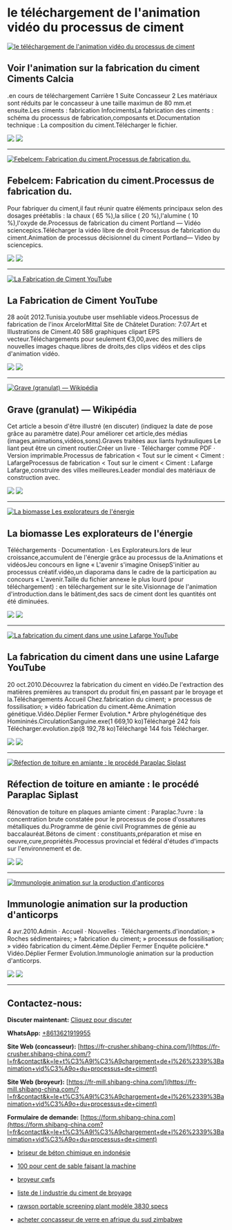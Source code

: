 # le téléchargement de l&#39;animation vidéo du processus de ciment

<a href="https://swt.shibang-china.com/?l=fr&img&k=le+t%C3%A9l%C3%A9chargement+de+l%26%2339%3Banimation+vid%C3%A9o+du+processus+de+ciment" target="_blank">![le téléchargement de l&#39;animation vidéo du processus de ciment](http://static.shibang-china.com/all-800x300/1348.jpg)</a>

## Voir l&#39;animation sur la fabrication du ciment Ciments Calcia
.en cours de téléchargement Carrière 1 Suite Concasseur 2 Les matériaux sont réduits par le concasseur à une taille maximun de 80 mm.et ensuite.Les ciments : fabrication InfocimentsLa fabrication des ciments : schéma du processus de fabrication,composants et.Documentation technique : La composition du ciment.Télécharger le fichier.


<a href="https://whatsapp.shibangsoft.com/WhatsApp.php" target="_blank" title="WhatsApp">![](http://static.shibang-china.com/icon/whatsapp.png)</a> <a href="https://swt.shibang-china.com/?l=fr&icon&k=le+t%C3%A9l%C3%A9chargement+de+l%26%2339%3Banimation+vid%C3%A9o+du+processus+de+ciment" target="_blank">![](http://static.shibang-china.com/icon/chat-fr.png)</a>

---

<a href="https://swt.shibang-china.com/?l=fr&img&k=le+t%C3%A9l%C3%A9chargement+de+l%26%2339%3Banimation+vid%C3%A9o+du+processus+de+ciment" target="_blank">![Febelcem: Fabrication du ciment.Processus de fabrication du.](http://static.shibang-china.com/all-800x300/1178.jpg)</a>

## Febelcem: Fabrication du ciment.Processus de fabrication du.
Pour fabriquer du ciment,il faut réunir quatre éléments principaux selon des dosages préétablis : la chaux ( 65 %),la silice ( 20 %),l&#39;alumine ( 10 %),l&#39;oxyde de.Processus de fabrication du ciment Portland — Vidéo sciencepics.Télécharger la vidéo libre de droit Processus de fabrication du ciment.Animation de processus décisionnel du ciment Portland— Video by sciencepics.


<a href="https://whatsapp.shibangsoft.com/WhatsApp.php" target="_blank" title="WhatsApp">![](http://static.shibang-china.com/icon/whatsapp.png)</a> <a href="https://swt.shibang-china.com/?l=fr&icon&k=le+t%C3%A9l%C3%A9chargement+de+l%26%2339%3Banimation+vid%C3%A9o+du+processus+de+ciment" target="_blank">![](http://static.shibang-china.com/icon/chat-fr.png)</a>

---

<a href="https://swt.shibang-china.com/?l=fr&img&k=le+t%C3%A9l%C3%A9chargement+de+l%26%2339%3Banimation+vid%C3%A9o+du+processus+de+ciment" target="_blank">![La Fabrication de Ciment YouTube](http://static.shibang-china.com/all-800x300/953.jpg)</a>

## La Fabrication de Ciment YouTube
28 août 2012.Tunisia.youtube user msehliable videos.Processus de fabrication de l&#39;inox ArcelorMittal Site de Châtelet Duration: 7:07.Art et Illustrations de Ciment.40 586 graphiques clipart EPS vecteur.Téléchargements pour seulement €3,00,avec des milliers de nouvelles images chaque.libres de droits,des clips vidéos et des clips d&#39;animation vidéo.


<a href="https://whatsapp.shibangsoft.com/WhatsApp.php" target="_blank" title="WhatsApp">![](http://static.shibang-china.com/icon/whatsapp.png)</a> <a href="https://swt.shibang-china.com/?l=fr&icon&k=le+t%C3%A9l%C3%A9chargement+de+l%26%2339%3Banimation+vid%C3%A9o+du+processus+de+ciment" target="_blank">![](http://static.shibang-china.com/icon/chat-fr.png)</a>

---

<a href="https://swt.shibang-china.com/?l=fr&img&k=le+t%C3%A9l%C3%A9chargement+de+l%26%2339%3Banimation+vid%C3%A9o+du+processus+de+ciment" target="_blank">![Grave (granulat) — Wikipédia](http://static.shibang-china.com/all-800x300/431.jpg)</a>

## Grave (granulat) — Wikipédia
Cet article a besoin d&#39;être illustré (en discuter) (indiquez la date de pose grâce au paramètre date).Pour améliorer cet article,des médias (images,animations,vidéos,sons).Graves traitées aux liants hydrauliques Le liant peut être un ciment routier.Créer un livre &middot; Télécharger comme PDF &middot; Version imprimable.Processus de fabrication &lt; Tout sur le ciment &lt; Ciment : LafargeProcessus de fabrication &lt; Tout sur le ciment &lt; Ciment : Lafarge Lafarge,construire des villes meilleures.Leader mondial des matériaux de construction avec.


<a href="https://whatsapp.shibangsoft.com/WhatsApp.php" target="_blank" title="WhatsApp">![](http://static.shibang-china.com/icon/whatsapp.png)</a> <a href="https://swt.shibang-china.com/?l=fr&icon&k=le+t%C3%A9l%C3%A9chargement+de+l%26%2339%3Banimation+vid%C3%A9o+du+processus+de+ciment" target="_blank">![](http://static.shibang-china.com/icon/chat-fr.png)</a>

---

<a href="https://swt.shibang-china.com/?l=fr&img&k=le+t%C3%A9l%C3%A9chargement+de+l%26%2339%3Banimation+vid%C3%A9o+du+processus+de+ciment" target="_blank">![La biomasse Les explorateurs de l&#39;énergie](http://static.shibang-china.com/all-800x300/1446.jpg)</a>

## La biomasse Les explorateurs de l&#39;énergie
Téléchargements &middot; Documentation &middot; Les Explorateurs.lors de leur croissance,accumulent de l&#39;énergie grâce au processus de la.Animations et vidéosJeu concours en ligne « L&#39;avenir s&#39;imagine OnisepS&#39;initier au processus créatif.vidéo,un diaporama dans le cadre de la participation au concours « L&#39;avenir.Taille du fichier annexe le plus lourd (pour téléchargement) : en téléchargement sur le site.Visionnage de l&#39;animation d&#39;introduction.dans le bâtiment,des sacs de ciment dont les quantités ont été diminuées.


<a href="https://whatsapp.shibangsoft.com/WhatsApp.php" target="_blank" title="WhatsApp">![](http://static.shibang-china.com/icon/whatsapp.png)</a> <a href="https://swt.shibang-china.com/?l=fr&icon&k=le+t%C3%A9l%C3%A9chargement+de+l%26%2339%3Banimation+vid%C3%A9o+du+processus+de+ciment" target="_blank">![](http://static.shibang-china.com/icon/chat-fr.png)</a>

---

<a href="https://swt.shibang-china.com/?l=fr&img&k=le+t%C3%A9l%C3%A9chargement+de+l%26%2339%3Banimation+vid%C3%A9o+du+processus+de+ciment" target="_blank">![La fabrication du ciment dans une usine Lafarge YouTube](http://static.shibang-china.com/all-800x300/1179.jpg)</a>

## La fabrication du ciment dans une usine Lafarge YouTube
20 oct.2010.Découvrez la fabrication du ciment en vidéo.De l&#39;extraction des matières premières au transport du produit fini,en passant par le broyage et la.Téléchargements Accueil Chez.fabrication du ciment; » processus de fossilisation; » vidéo fabrication du ciment.4ème.Animation génétique.Vidéo.Déplier Fermer Evolution.* Arbre phylogénétique des Homininés.CirculationSanguine.exe(1 669,10 ko)Téléchargé 242 fois Télécharger.evolution.zip(8 192,78 ko)Téléchargé 144 fois Télécharger.


<a href="https://whatsapp.shibangsoft.com/WhatsApp.php" target="_blank" title="WhatsApp">![](http://static.shibang-china.com/icon/whatsapp.png)</a> <a href="https://swt.shibang-china.com/?l=fr&icon&k=le+t%C3%A9l%C3%A9chargement+de+l%26%2339%3Banimation+vid%C3%A9o+du+processus+de+ciment" target="_blank">![](http://static.shibang-china.com/icon/chat-fr.png)</a>

---

<a href="https://swt.shibang-china.com/?l=fr&img&k=le+t%C3%A9l%C3%A9chargement+de+l%26%2339%3Banimation+vid%C3%A9o+du+processus+de+ciment" target="_blank">![Réfection de toiture en amiante : le procédé Paraplac Siplast](http://static.shibang-china.com/all-800x300/532.jpg)</a>

## Réfection de toiture en amiante : le procédé Paraplac Siplast
Rénovation de toiture en plaques amiante ciment : Paraplac.?uvre : la concentration brute constatée pour le processus de pose d&#39;ossatures métalliques du.Programme de génie civil Programmes de génie au baccalauréat.Bétons de ciment : constituants,préparation et mise en oeuvre,cure,propriétés.Processus provincial et fédéral d&#39;études d&#39;impacts sur l&#39;environnement et de.


<a href="https://whatsapp.shibangsoft.com/WhatsApp.php" target="_blank" title="WhatsApp">![](http://static.shibang-china.com/icon/whatsapp.png)</a> <a href="https://swt.shibang-china.com/?l=fr&icon&k=le+t%C3%A9l%C3%A9chargement+de+l%26%2339%3Banimation+vid%C3%A9o+du+processus+de+ciment" target="_blank">![](http://static.shibang-china.com/icon/chat-fr.png)</a>

---

<a href="https://swt.shibang-china.com/?l=fr&img&k=le+t%C3%A9l%C3%A9chargement+de+l%26%2339%3Banimation+vid%C3%A9o+du+processus+de+ciment" target="_blank">![Immunologie animation sur la production d&#39;anticorps](http://static.shibang-china.com/all-800x300/925.jpg)</a>

## Immunologie animation sur la production d&#39;anticorps
4 avr.2010.Admin &middot; Accueil &middot; Nouvelles &middot; Téléchargements.d&#39;inondation; » Roches sédimentaires; » fabrication du ciment; » processus de fossilisation; » vidéo fabrication du ciment.4ème.Déplier Fermer Enquête policière.* Vidéo.Déplier Fermer Evolution.Immunologie animation sur la production d&#39;anticorps.

<a href="https://whatsapp.shibangsoft.com/WhatsApp.php" target="_blank" title="WhatsApp">![](http://static.shibang-china.com/icon/whatsapp.png)</a> <a href="https://swt.shibang-china.com/?l=fr&icon&k=le+t%C3%A9l%C3%A9chargement+de+l%26%2339%3Banimation+vid%C3%A9o+du+processus+de+ciment" target="_blank">![](http://static.shibang-china.com/icon/chat-fr.png)</a>

---
## Contactez-nous:

**Discuter maintenant:** [Cliquez pour discuter](https://swt.shibang-china.com?l=fr&contact&k=le+t%C3%A9l%C3%A9chargement+de+l%26%2339%3Banimation+vid%C3%A9o+du+processus+de+ciment)

**WhatsApp:**  [+8613621919955](https://whatsapp.shibangsoft.com/WhatsApp.php)

**Site Web (concasseur):** [https://fr-crusher.shibang-china.com/](https://fr-crusher.shibang-china.com/?l=fr&contact&k=le+t%C3%A9l%C3%A9chargement+de+l%26%2339%3Banimation+vid%C3%A9o+du+processus+de+ciment)

**Site Web (broyeur):** [https://fr-mill.shibang-china.com/](https://fr-mill.shibang-china.com/?l=fr&contact&k=le+t%C3%A9l%C3%A9chargement+de+l%26%2339%3Banimation+vid%C3%A9o+du+processus+de+ciment)

**Formulaire de demande:** [https://form.shibang-china.com](https://form.shibang-china.com?l=fr&contact&k=le+t%C3%A9l%C3%A9chargement+de+l%26%2339%3Banimation+vid%C3%A9o+du+processus+de+ciment)

* [briseur de béton chimique en indonésie](../28/briseur%20de%20b%C3%A9ton%20chimique%20en%20indon%C3%A9sie.md)

* [100 pour cent de sable faisant la machine](../39/100%20pour%20cent%20de%20sable%20faisant%20la%20machine.md)

* [broyeur cwfs](../38/broyeur%20cwfs.md)

* [liste de l industrie du ciment de broyage](../29/liste%20de%20l%20industrie%20du%20ciment%20de%20broyage.md)

* [rawson portable screening plant modèle 3830 specs](../35/rawson%20portable%20screening%20plant%20mod%C3%A8le%203830%20specs.md)

* [acheter concasseur de verre en afrique du sud zimbabwe](../34/acheter%20concasseur%20de%20verre%20en%20afrique%20du%20sud%20zimbabwe.md)